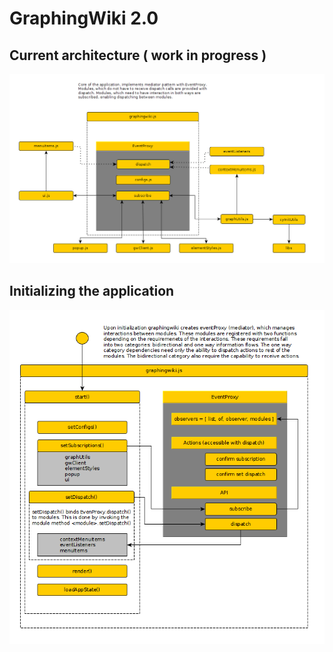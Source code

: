# GraphingWiki 2.0

## Current architecture ( work in progress )

![Alt text](proto_v0.04/Architecture.png?raw=true "Architecture")

## Initializing the application

![Alt text](proto_v0.04/Init.png?raw=true "Initialisation")


